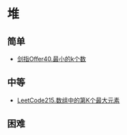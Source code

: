 # 堆
## 简单
- [剑指Offer40.最小的k个数](docs/剑指Offer40.最小的k个数.mds)
## 中等
- [LeetCode215.数组中的第K个最大元素](docs/LeetCode215.数组中的第K个最大元素.md)
## 困难